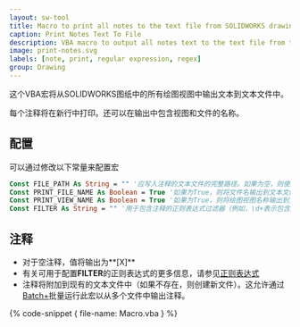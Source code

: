 ```yaml
---
layout: sw-tool
title: Macro to print all notes to the text file from SOLIDWORKS drawing
caption: Print Notes Text To File
description: VBA macro to output all notes text to the text file from the SOLIDWORKS drawing file
image: print-notes.svg
labels: [note, print, regular expression, regex]
group: Drawing
---
```

这个VBA宏将从SOLIDWORKS图纸中的所有绘图视图中输出文本到文本文件中。

每个注释将在新行中打印。还可以在输出中包含视图和文件的名称。

## 配置

可以通过修改以下常量来配置宏

~~~ vb
Const FILE_PATH As String = "" '应写入注释的文本文件的完整路径。如果为空，则使用与原始文件相同的名称并添加_Note.txt前缀保存文件
Const PRINT_FILE_NAME As Boolean = True '如果为True，则将文件名输出到文本文件中
Const PRINT_VIEW_NAME As Boolean = True '如果为True，则将绘图视图名称输出到文本文件中
Const FILTER As String = "" '用于包含注释的正则表达式过滤器（例如，\d+表示包含所有包含数字值的注释）
~~~

## 注释

* 对于空注释，值将输出为**\[X\]**
* 有关可用于配置**FILTER**的正则表达式的更多信息，请参见[正则表达式](https://docs.microsoft.com/zh-cn/dotnet/standard/base-types/the-regular-expression-object-model)
* 注释将附加到现有的文本文件中（如果不存在，则创建新文件）。这允许通过[Batch+](https://cadplus.xarial.com/batch/)批量运行此宏以从多个文件中输出注释。

{% code-snippet { file-name: Macro.vba } %}